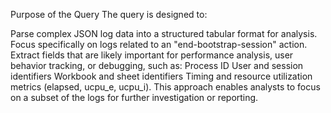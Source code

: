 Purpose of the Query
The query is designed to:

Parse complex JSON log data into a structured tabular format for analysis.
Focus specifically on logs related to an "end-bootstrap-session" action.
Extract fields that are likely important for performance analysis, user behavior tracking, or debugging, such as:
Process ID
User and session identifiers
Workbook and sheet identifiers
Timing and resource utilization metrics (elapsed, ucpu_e, ucpu_i).
This approach enables analysts to focus on a subset of the logs for further investigation or reporting.
